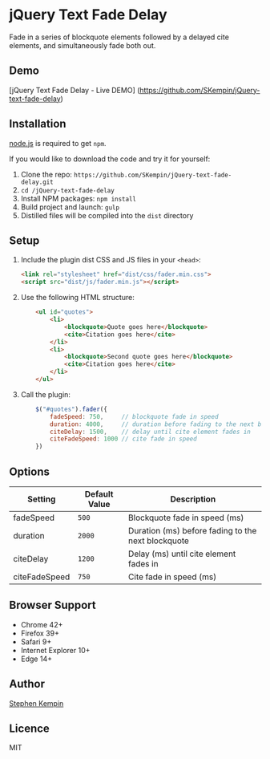 # jQuery Text Fade Delay
Fade in a series of blockquote elements followed by a delayed cite elements, and simultaneously fade both out.

## Demo
[jQuery Text Fade Delay - Live DEMO] (https://github.com/SKempin/jQuery-text-fade-delay)


## Installation
[node.js](http://nodejs.org/download/) is required to get ``npm``.

If you would like to download the code and try it for yourself:

1. Clone the repo: `https://github.com/SKempin/jQuery-text-fade-delay.git`
2. `cd /jQuery-text-fade-delay`
2. Install NPM packages: `npm install`
3. Build project and launch: `gulp`
4. Distilled files will be compiled into the `dist` directory


## Setup

1. Include the plugin dist CSS and JS files in your `<head>`:

	```html
	<link rel="stylesheet" href="dist/css/fader.min.css">
	<script src="dist/js/fader.min.js"></script>
	```

2. Use the following HTML structure:

    ```html
        <ul id="quotes">
            <li>
                <blockquote>Quote goes here</blockquote>
                <cite>Citation goes here</cite>
            </li>
            <li>
                <blockquote>Second quote goes here</blockquote>
                <cite>Citation goes here</cite>
            </li>
        </ul>
    ```

3. Call the plugin:

    ```javascript
        $("#quotes").fader({
    	    fadeSpeed: 750,     // blockquote fade in speed
            duration: 4000,     // duration before fading to the next blockquote
            citeDelay: 1500,    // delay until cite element fades in
            citeFadeSpeed: 1000 // cite fade in speed
    	})

    ```

## Options

Setting | Default Value | Description |
------------ | ------------ |------------ |
fadeSpeed | `500` | Blockquote fade in speed (ms)
duration | `2000` | Duration (ms) before fading to the next blockquote
citeDelay | `1200` | Delay (ms) until cite element fades in
citeFadeSpeed | `750` | Cite fade in speed (ms)


## Browser Support

- Chrome 42+
- Firefox 39+
- Safari 9+
- Internet Explorer 10+
- Edge 14+



## Author
[Stephen Kempin](http://www.stephenkempin.co.uk)

## Licence
MIT
